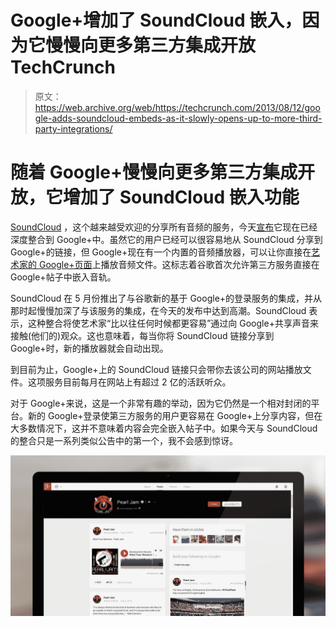 # Google+增加了 SoundCloud 嵌入，因为它慢慢向更多第三方集成开放 TechCrunch

> 原文：<https://web.archive.org/web/https://techcrunch.com/2013/08/12/google-adds-soundcloud-embeds-as-it-slowly-opens-up-to-more-third-party-integrations/>

# 随着 Google+慢慢向更多第三方集成开放，它增加了 SoundCloud 嵌入功能

[SoundCloud](https://web.archive.org/web/20221205132348/http://soundcloud.com/) ，这个越来越受欢迎的分享所有音频的服务，今天[宣布](https://web.archive.org/web/20221205132348/http://snd.sc/soundcloudplus)它现在已经深度整合到 Google+中。虽然它的用户已经可以很容易地从 SoundCloud 分享到 Google+的链接，但 Google+现在有一个内置的音频播放器，可以让你直接在[艺术家的 Google+页面](https://web.archive.org/web/20221205132348/https://plus.google.com/+ArminvanBuuren/posts/X19a2HMFZhm)上播放音频文件。这标志着谷歌首次允许第三方服务直接在 Google+帖子中嵌入音轨。

SoundCloud 在 5 月份推出了与谷歌新的基于 Google+的登录服务的集成，并从那时起慢慢加深了与该服务的集成，在今天的发布中达到高潮。SoundCloud 表示，这种整合将使艺术家“比以往任何时候都更容易”通过向 Google+共享声音来接触(他们的)观众。这也意味着，每当你将 SoundCloud 链接分享到 Google+时，新的播放器就会自动出现。

到目前为止，Google+上的 SoundCloud 链接只会带你去该公司的网站播放文件。这项服务目前每月在网站上有超过 2 亿的活跃听众。

对于 Google+来说，这是一个非常有趣的举动，因为它仍然是一个相对封闭的平台。新的 Google+登录使第三方服务的用户更容易在 Google+上分享内容，但在大多数情况下，这并不意味着内容会完全嵌入帖子中。如果今天与 SoundCloud 的整合只是一系列类似公告中的第一个，我不会感到惊讶。

[![Pearl-Jam-Google-+-SoundCloud-2](img/5275f9f57e3737bab1e1d7ddaacc871f.png)](https://web.archive.org/web/20221205132348/https://beta.techcrunch.com/wp-content/uploads/2013/08/pearl-jam-google-soundcloud-2.png)